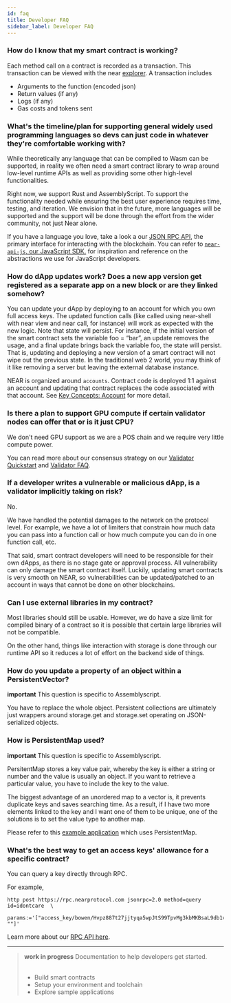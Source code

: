 ```yaml
---
id: faq
title: Developer FAQ
sidebar_label: Developer FAQ
---
```


### How do I know that my smart contract is working?

Each method call on a contract is recorded as a transaction. This transaction can be viewed with the near [explorer](http://explorer.nearprotocol.com/). A transaction includes
- Arguments to the function (encoded json)
- Return values (if any)
- Logs (if any)
- Gas costs and tokens sent

### What's the timeline/plan for supporting general widely used programming languages so devs can just code in whatever they're comfortable working with?

While theoretically any language that can be compiled to Wasm can be supported, in reality we often need a smart contract library to wrap around low-level runtime APIs as well as providing some other high-level functionalities.

Right now, we support Rust and AssemblyScript. To support the functionality needed while ensuring the best user experience requires time, testing, and iteration. We envision that in the future, more languages will be supported and the support will be done through the effort from the wider community, not just Near alone.

If you have a language you love, take a look a our [JSON RPC API](/docs/interaction/rpc), the primary interface for interacting with the blockchain.  You can refer to [`near-api-js`, our JavaScript SDK.](https://github.com/near/near-api-js/tree/master/src) for inspiration and reference on the abstractions we use for JavaScript developers.

### How do dApp updates work? Does a new app version get registered as a separate app on a new block or are they linked somehow?

You can update your dApp by deploying to an account for which you own full access keys. The updated function calls (like called using near-shell with near view and near call, for instance) will work as expected with the new logic. Note that state will persist. For instance, if the initial version of the smart contract sets the variable foo = “bar”, an update removes the usage, and a final update brings back the variable foo, the state will persist. That is, updating and deploying a new version of a smart contract will not wipe out the previous state. In the traditional web 2 world, you may think of it like removing a server but leaving the external database instance.

NEAR is organized around `accounts`.  Contract code is deployed 1:1 against an account and updating that contract replaces the code associated with that account.  See [Key Concepts: Account](/docs/concepts/account) for more detail.

### Is there a plan to support GPU compute if certain validator nodes can offer that or is it just CPU?

We don't need GPU support as we are a POS chain and we require very little compute power.

You can read more about our consensus strategy on our [Validator Quickstart](/docs/validator/staking-overview) and [Validator FAQ](/docs/validator/validator-faq).

### If a developer writes a vulnerable or malicious dApp, is a validator implicitly taking on risk?

No. 

We have handled the potential damages to the network on the protocol level. For example, we have a lot of limiters that constrain how much data you can pass into a function call or how much compute you can do in one function call, etc.

That said, smart contract developers will need to be responsible for their own dApps, as there is no stage gate or approval process. All vulnerability can only damage the smart contract itself. Luckily, updating smart contracts is very smooth on NEAR, so vulnerabilities can be updated/patched to an account in ways that cannot be done on other blockchains.

### Can I use external libraries in my contract?

Most libraries should still be usable.  However, we do have a size limit for compiled binary of a contract so it is possible that certain large libraries will not be compatible. 

On the other hand, things like interaction with storage is done through our runtime API so it reduces a lot of effort on the backend side of things.

### How do you update a property of an object within a PersistentVector?

**important** This question is specific to Assemblyscript.

You have to replace the whole object. Persistent collections are ultimately just wrappers around storage.get and storage.set operating on JSON-serialized objects.

### How is PersistentMap used?

**important** This question is specific to Assemblyscript.

PersitentMap stores a key value pair, whereby the key is either a string or number and the value is usually an object. If you want to retrieve a particular value, you have to include the key to the value. 

The biggest advantage of an unordered map to a vector is, it prevents duplicate keys and saves searching time. As a result, if I have two more elements linked to the key and I want one of them to be unique, one of the solutions is to set the value type to another map.

Please refer to this [example application](https://github.com/near-examples/token-contract-as) which uses PersistentMap.

### What's the best way to get an access keys' allowance for a specific contract?

You can query a key directly through RPC. 

For example, 

```
http post https://rpc.nearprotocol.com jsonrpc=2.0 method=query id=idontcare  \
          params:='["access_key/bowen/Hvpz887t27jjtyqa5wpJtS99TpvMg3kbMKBsaL9db1vs", ""]' 
```

Learn more about our [RPC API here](/docs/interaction/rpc).

---

<blockquote class="warning">
<strong>work in progress</strong> <span>Documentation to help developers get started.</span><br><br>

- Build smart contracts
- Setup your environment and toolchain
- Explore sample applications

</blockquote>
